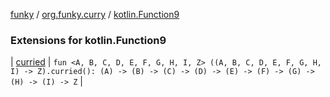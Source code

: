 [funky](../../index.md) / [org.funky.curry](../index.md) / [kotlin.Function9](.)

### Extensions for kotlin.Function9

| [curried](curried.md) | `fun <A, B, C, D, E, F, G, H, I, Z> ((A, B, C, D, E, F, G, H, I) -> Z).curried(): (A) -> (B) -> (C) -> (D) -> (E) -> (F) -> (G) -> (H) -> (I) -> Z` |

